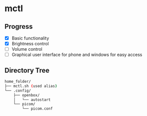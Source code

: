 # mctl
## Progress
- [x] Basic functionality
- [x] Brightness control
- [ ] Volume control
- [ ] Graphical user interface for phone and windows for easy access

## Directory Tree
```bash
home_folder/
├── mctl.sh (used alias)
└── .config/
    ├── openbox/
    │   └── autostart
    └── picom/
        └── picom.conf
```
